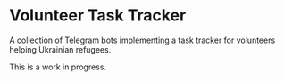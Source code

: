 # Volunteer Task Tracker

A collection of Telegram bots implementing a task tracker for volunteers helping
Ukrainian refugees.

This is a work in progress.
